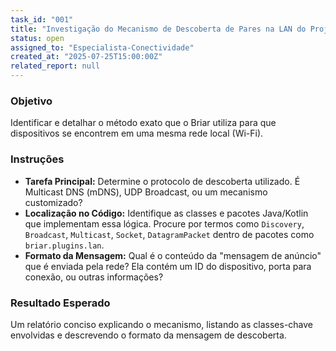 ```yaml
---
task_id: "001"
title: "Investigação do Mecanismo de Descoberta de Pares na LAN do Projeto Briar"
status: open
assigned_to: "Especialista-Conectividade"
created_at: "2025-07-25T15:00:00Z"
related_report: null
---
```


### Objetivo
Identificar e detalhar o método exato que o Briar utiliza para que dispositivos se encontrem em uma mesma rede local (Wi-Fi).

### Instruções
- **Tarefa Principal:** Determine o protocolo de descoberta utilizado. É Multicast DNS (mDNS), UDP Broadcast, ou um mecanismo customizado?
- **Localização no Código:** Identifique as classes e pacotes Java/Kotlin que implementam essa lógica. Procure por termos como `Discovery`, `Broadcast`, `Multicast`, `Socket`, `DatagramPacket` dentro de pacotes como `briar.plugins.lan`.
- **Formato da Mensagem:** Qual é o conteúdo da "mensagem de anúncio" que é enviada pela rede? Ela contém um ID do dispositivo, porta para conexão, ou outras informações?

### Resultado Esperado
Um relatório conciso explicando o mecanismo, listando as classes-chave envolvidas e descrevendo o formato da mensagem de descoberta.

